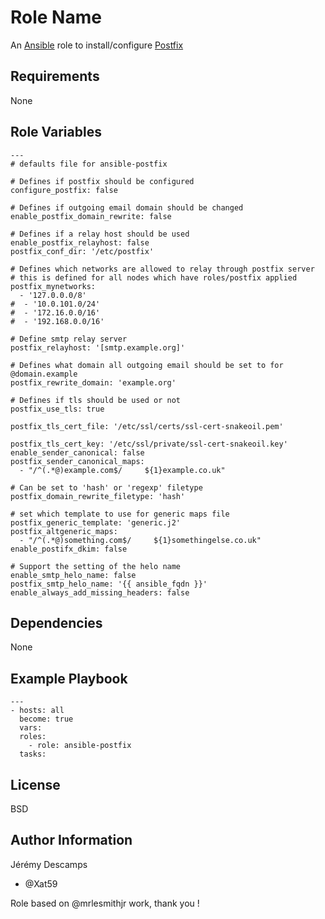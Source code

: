 Role Name
=========

An [Ansible] role to install/configure [Postfix]

Requirements
------------

None

Role Variables
--------------

```
---
# defaults file for ansible-postfix

# Defines if postfix should be configured
configure_postfix: false

# Defines if outgoing email domain should be changed
enable_postfix_domain_rewrite: false

# Defines if a relay host should be used
enable_postfix_relayhost: false
postfix_conf_dir: '/etc/postfix'

# Defines which networks are allowed to relay through postfix server
# this is defined for all nodes which have roles/postfix applied
postfix_mynetworks:
  - '127.0.0.0/8'
#  - '10.0.101.0/24'
#  - '172.16.0.0/16'
#  - '192.168.0.0/16'

# Define smtp relay server
postfix_relayhost: '[smtp.example.org]'

# Defines what domain all outgoing email should be set to for @domain.example
postfix_rewrite_domain: 'example.org'

# Defines if tls should be used or not
postfix_use_tls: true

postfix_tls_cert_file: '/etc/ssl/certs/ssl-cert-snakeoil.pem'

postfix_tls_cert_key: '/etc/ssl/private/ssl-cert-snakeoil.key'
enable_sender_canonical: false
postfix_sender_canonical_maps:
  - "/^(.*@)example.com$/     ${1}example.co.uk"

# Can be set to 'hash' or 'regexp' filetype
postfix_domain_rewrite_filetype: 'hash'

# set which template to use for generic maps file
postfix_generic_template: 'generic.j2'
postfix_altgeneric_maps:
  - "/^(.*@)something.com$/     ${1}somethingelse.co.uk"
enable_postifx_dkim: false

# Support the setting of the helo name
enable_smtp_helo_name: false
postfix_smtp_helo_name: '{{ ansible_fqdn }}'
enable_always_add_missing_headers: false
```

Dependencies
------------

None

Example Playbook
----------------

```
---
- hosts: all
  become: true
  vars:
  roles:
    - role: ansible-postfix
  tasks:
```

License
-------

BSD

Author Information
------------------
Jérémy Descamps
- @Xat59

Role based on @mrlesmithjr work, thank you !


[Ansible]: <https://www.ansible.com>
[Postfix]: <http://www.postfix.org/>
